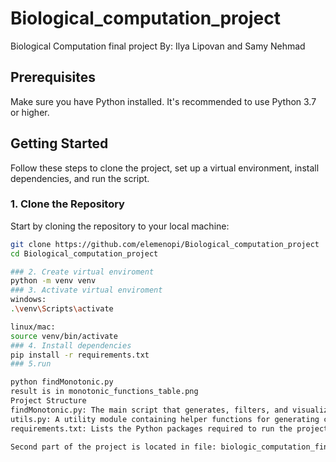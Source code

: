 # Biological_computation_project
Biological Computation final project
By: Ilya Lipovan and Samy Nehmad
## Prerequisites

Make sure you have Python installed. It's recommended to use Python 3.7 or higher.

## Getting Started

Follow these steps to clone the project, set up a virtual environment, install dependencies, and run the script.

### 1. Clone the Repository

Start by cloning the repository to your local machine:

```bash
git clone https://github.com/elemenopi/Biological_computation_project
cd Biological_computation_project

### 2. Create virtual enviroment
python -m venv venv
### 3. Activate virtual enviroment
windows:
.\venv\Scripts\activate

linux/mac:
source venv/bin/activate
### 4. Install dependencies
pip install -r requirements.txt
### 5.run

python findMonotonic.py
result is in monotonic_functions_table.png
Project Structure
findMonotonic.py: The main script that generates, filters, and visualizes monotonic functions.
utils.py: A utility module containing helper functions for generating combinations, checking monotonicity, and mapping values to colors.
requirements.txt: Lists the Python packages required to run the project.

Second part of the project is located in file: biologic_computation_final_2.pdf
